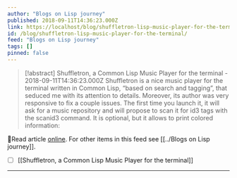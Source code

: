 ```yaml
---
author: "Blogs on Lisp journey"
published: 2018-09-11T14:36:23.000Z
link: https://localhost/blog/shuffletron-lisp-music-player-for-the-terminal/
id: /blog/shuffletron-lisp-music-player-for-the-terminal/
feed: "Blogs on Lisp journey"
tags: []
pinned: false
---
```

> [!abstract] Shuffletron, a Common Lisp Music Player for the terminal - 2018-09-11T14:36:23.000Z
> Shuffletron is a nice music player for the terminal written in Common Lisp, “based on search and tagging”, that seduced me with its attention to details. Moreover, its author was very responsive to fix a couple issues. The first time you launch it, it will ask for a music repository and will propose to scan it for id3 tags with the scanid3 command. It is optional, but it allows to print colored information:

🔗Read article [online](https://localhost/blog/shuffletron-lisp-music-player-for-the-terminal/). For other items in this feed see [[../Blogs on Lisp journey]].

- [ ] [[Shuffletron, a Common Lisp Music Player for the terminal]]
- - -

